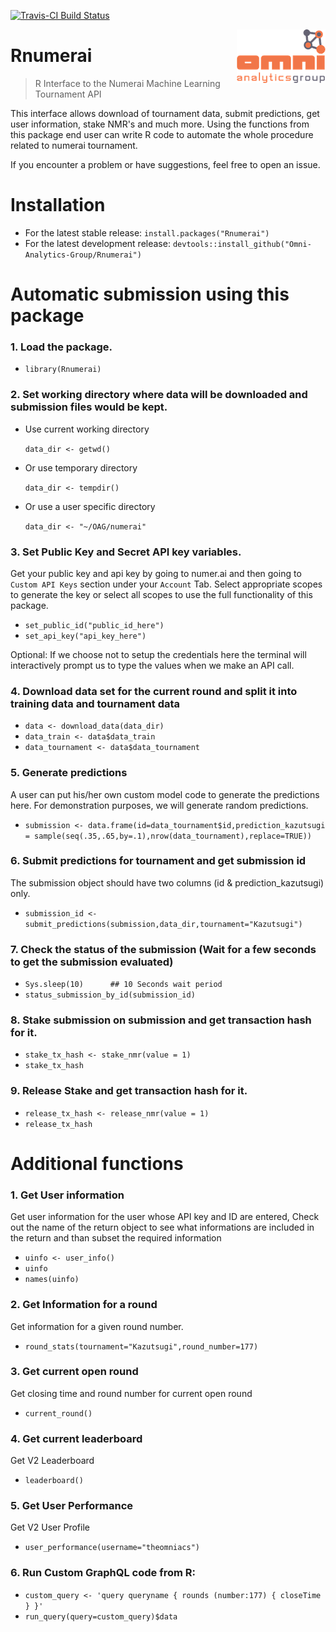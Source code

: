 [![Travis-CI Build Status](https://travis-ci.org/Omni-Analytics-Group/Rnumerai.svg?branch=master)](https://travis-ci.org/Omni-Analytics-Group/Rnumerai)

<a href="https://omnianalytics.io" target="_blank"><img src="man/figures/OAG_CLR_web_small.png" align="right"/></a>

# Rnumerai 
> R Interface to the Numerai Machine Learning Tournament API

This interface allows download of tournament data, submit predictions, get user information, stake NMR's and much more.
Using the functions from this package end user can write R code to automate the whole procedure related to numerai tournament.

If you encounter a problem or have suggestions, feel free to open an issue.

# Installation

- For the latest stable release: `install.packages("Rnumerai")`
- For the latest development release: `devtools::install_github("Omni-Analytics-Group/Rnumerai")`

# Automatic submission using this package

### 1. Load the package.

-   `library(Rnumerai)`

### 2. Set working directory where data will be downloaded and submission files would be kept.

- Use current working directory

    `data_dir <- getwd()`

- Or use temporary directory

    `data_dir <- tempdir()`

- Or use a user specific directory

    `data_dir <- "~/OAG/numerai"`

### 3. Set Public Key and Secret API key variables.

Get your public key and api key by going to numer.ai and then going to `Custom API Keys` section under your `Account` Tab. Select appropriate scopes to generate the key or select all scopes to use the full functionality of this package.

-   `set_public_id("public_id_here")`
-   `set_api_key("api_key_here")`

Optional: If we choose not to setup the credentials here the terminal will interactively prompt us to type the values when we make an API call.

### 4. Download data set for the current round and split it into training data and tournament data 

-    `data <- download_data(data_dir)`
-    `data_train <- data$data_train`
-    `data_tournament <- data$data_tournament`

### 5. Generate predictions

A user can put his/her own custom model code to generate the predictions here. For demonstration purposes, we will generate random predictions.

-   `submission <- data.frame(id=data_tournament$id,prediction_kazutsugi = sample(seq(.35,.65,by=.1),nrow(data_tournament),replace=TRUE))`

### 6. Submit predictions for tournament and get submission id

The submission object should have two columns (id & prediction_kazutsugi) only.

-    `submission_id <- submit_predictions(submission,data_dir,tournament="Kazutsugi")`

### 7. Check the status of the submission (Wait for a few seconds to get the submission evaluated)

-   `Sys.sleep(10)      ## 10 Seconds wait period`
-   `status_submission_by_id(submission_id)`
    
### 8. Stake submission on submission and get transaction hash for it.

-   `stake_tx_hash <- stake_nmr(value = 1)`
-   `stake_tx_hash`

### 9. Release Stake and get transaction hash for it.

-   `release_tx_hash <- release_nmr(value = 1)`
-   `release_tx_hash`

# Additional functions

### 1. Get User information

Get user information for the user whose API key and ID are entered, Check out the name of the return object to see what informations are included in the return and than subset the required information

-   `uinfo <- user_info()`
-   `uinfo`
-   `names(uinfo)`

### 2. Get Information for a round
Get information for a given round number.

-   `round_stats(tournament="Kazutsugi",round_number=177)`

### 3. Get current open round
Get closing time and round number for current open round

-   `current_round()`

### 4. Get current leaderboard
Get V2 Leaderboard

-   `leaderboard()`

### 5. Get User Performance
Get V2 User Profile 

-   `user_performance(username="theomniacs")`

### 6. Run Custom GraphQL code from R:

-   `custom_query <- 'query queryname {
    					rounds (number:177) {
    						closeTime
    					}
    				}'`
-   `run_query(query=custom_query)$data`
